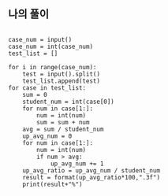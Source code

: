## 나의 풀이

<pre>
<code>
case_num = input()
case_num = int(case_num)
test_list = []

for i in range(case_num):
    test = input().split()
    test_list.append(test)
for case in test_list:
    sum = 0
    student_num = int(case[0])
    for num in case[1:]:
        num = int(num)
        sum = sum + num
    avg = sum / student_num
    up_avg_num = 0
    for num in case[1:]:
        num = int(num)
        if num > avg:
            up_avg_num += 1
    up_avg_ratio = up_avg_num / student_num
    result = format(up_avg_ratio*100,".3f")
    print(result+"%")
</code>
</pre>
